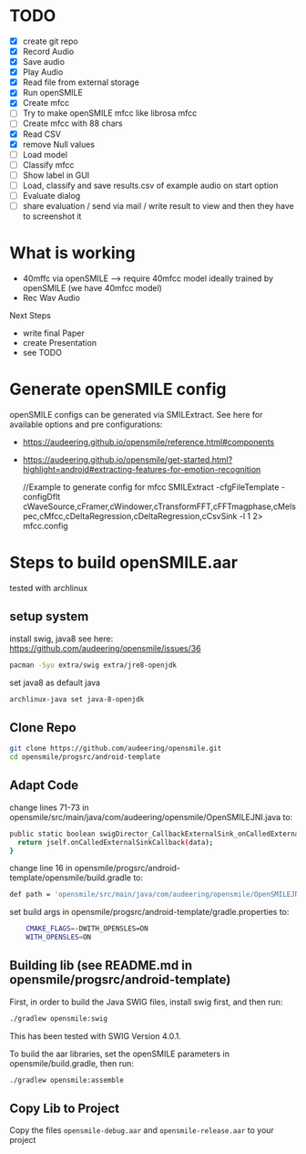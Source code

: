 # TODO

- [x] create git repo
- [x] Record Audio
- [x] Save audio
- [x] Play Audio
- [x] Read file from external storage
- [x] Run openSMILE
- [x] Create mfcc
- [ ] Try to make openSMILE mfcc like librosa mfcc
- [ ] Create mfcc with 88 chars
- [x] Read CSV
- [x] remove Null values
- [ ] Load model
- [ ] Classify mfcc
- [ ] Show label in GUI
- [ ] Load, classify and save results.csv of example audio on start option
- [ ] Evaluate dialog
- [ ] share evaluation / send via mail / write result to view and then they have to screenshot it

# What is working

- 40mffc via openSMILE --> require 40mfcc model ideally trained by openSMILE (we have 40mfcc model)
- Rec Wav Audio

Next Steps
- write final Paper
- create Presentation
- see TODO

# Generate openSMILE config

openSMILE configs can be generated via SMILExtract.
See here for available options and pre configurations:
- https://audeering.github.io/opensmile/reference.html#components
- https://audeering.github.io/opensmile/get-started.html?highlight=android#extracting-features-for-emotion-recognition

    //Example to generate config for mfcc
    SMILExtract -cfgFileTemplate -configDflt cWaveSource,cFramer,cWindower,cTransformFFT,cFFTmagphase,cMelspec,cMfcc,cDeltaRegression,cDeltaRegression,cCsvSink -l 1 2> mfcc.config

# Steps to build openSMILE.aar

tested with archlinux

## setup system

install swig, java8 see here: https://github.com/audeering/opensmile/issues/36
```bash
pacman -Syu extra/swig extra/jre8-openjdk
```

set java8 as default java
```bash
archlinux-java set java-8-openjdk
```

## Clone Repo

```bash
git clone https://github.com/audeering/opensmile.git
cd opensmile/progsrc/android-template
```

## Adapt Code

change lines 71-73 in opensmile/src/main/java/com/audeering/opensmile/OpenSMILEJNI.java to:
```bash
public static boolean swigDirector_CallbackExternalSink_onCalledExternalSinkCallback(CallbackExternalSink jself, float[] data) {
  return jself.onCalledExternalSinkCallback(data);
}
```

change line 16 in opensmile/progsrc/android-template/opensmile/build.gradle to:
```bash
def path = 'opensmile/src/main/java/com/audeering/opensmile/OpenSMILEJNI.java'
```

set build args in opensmile/progsrc/android-template/gradle.properties to:
```bash
    CMAKE_FLAGS=-DWITH_OPENSLES=ON
    WITH_OPENSLES=ON
```

## Building lib (see README.md in opensmile/progsrc/android-template)

First, in order to build the Java SWIG files, install swig first, and then run:
```bash
./gradlew opensmile:swig
```
This has been tested with SWIG Version 4.0.1.

To build the aar libraries, set the openSMILE parameters in opensmile/build.gradle, then run:
```bash
./gradlew opensmile:assemble
```

## Copy Lib to Project

Copy the files `opensmile-debug.aar` and `opensmile-release.aar` to your project

